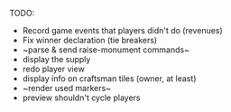 TODO:

- Record game events that players didn't do (revenues)
- Fix winner declaration (tie breakers)
- ~parse & send raise-monument commands~
- display the supply
- redo player view
- display info on craftsman tiles (owner, at least)
- ~render used markers~
- preview shouldn't cycle players

